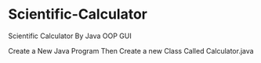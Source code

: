 # Scientific-Calculator
Scientific Calculator By Java OOP GUI



Create a New Java Program Then Create a new Class Called Calculator.java

